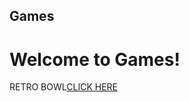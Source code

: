 ## Games
# Welcome to Games!

<p>RETRO BOWL<a href="https://andysproxies.github.io/Games" target="_blank">CLICK HERE</a></p>
